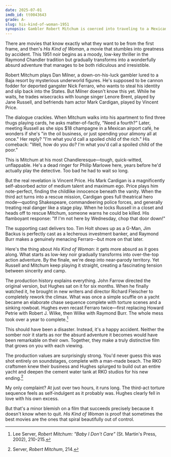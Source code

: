 ```yaml
---
date: 2025-07-01
imdb_id: tt0043643
grade: A-
slug: his-kind-of-woman-1951
synopsis: Gambler Robert Mitchum is coerced into traveling to a Mexican resort where he flirts with singer Jane Russell and befriends actor Vincent Price only to discover he's part of deported gangster Raymond Burr's deadly plot to reenter the United States.
---
```


There are movies that know exactly what they want to be from the first frame, and then's _His Kind of Woman_, a movie that stumbles into greatness by accident. This 1951 noir begins as a moody, low-key thriller in the Raymond Chandler tradition but gradually transforms into a wonderfully absurd adventure that manages to be both ridiculous and irresistible.

Robert Mitchum plays Dan Milner, a down-on-his-luck gambler lured to a Baja resort by mysterious underworld figures. He's supposed to be cannon fodder for deported gangster Nick Ferraro, who wants to steal his identity and slip back into the States. But Milner doesn't know this yet. While he waits, he trades wisecracks with lounge singer Lenore Brent, played by Jane Russell, and befriends ham actor Mark Cardigan, played by Vincent Price.

The dialogue crackles. When Mitchum walks into his apartment to find three thugs playing cards, he asks matter-of-factly, "Need a fourth?" Later, meeting Russell as she sips $18 champagne in a Mexican airport café, he wonders if she's "in the oil business, or just spending your alimony all at once." Her reply? "I'm what you'd call a spoiled child of the rich." His comeback: "Well, how do you do? I'm what you'd call a spoiled child of the poor."

This is Mitchum at his most Chandleresque—tough, quick-witted, unflappable. He's a dead ringer for Philip Marlowe here, years before he'd actually play the detective. Too bad he had to wait so long.

But the real revelation is Vincent Price. His Mark Cardigan is a magnificently self-absorbed actor of medium talent and maximum ego. Price plays him note-perfect, finding the childlike innocence beneath the vanity. When the third act turns into a rescue mission, Cardigan goes full theatrical hero mode—quoting Shakespeare, commandeering police forces, and generally treating real danger like a stage play. When he locks Russell in a closet and heads off to rescue Mitchum, someone warns he could be killed. His flamboyant response: "If I'm not here by Wednesday, chop that door down!" 

The supporting cast delivers too. Tim Holt shows up as a G-Man, Jim Backus is perfectly cast as a lecherous investment banker, and Raymond Burr makes a genuinely menacing Ferraro--but more on that later.

Here's the thing about _His Kind of Woman_: it gets more absurd as it goes along. What starts as low-key noir gradually transforms into over-the-top action adventure. By the finale, we're deep into near-parody territory. Yet Russell and Mitchum keep playing it straight, creating a fascinating tension between sincerity and camp.

The production history explains everything. John Farrow directed the original version, but Hughes sat on it for six months. When he finally watched it, he brought in new writers and director Richard Fleischer to completely rework the climax. What was once a simple scuffle on a yacht became an elaborate chase sequence complete with torture scenes and a sinking rowboat. Hughes even recast Ferraro twice—first replacing Howard Petrie with Robert J. Wilke, then Wilke with Raymond Burr. The whole mess took over a year to complete.[^1]

This should have been a disaster. Instead, it's a happy accident. Neither the somber noir it starts as nor the absurd adventure it becomes would have been remarkable on their own. Together, they make a truly distinctive film that grows on you with each viewing.

The production values are surprisingly strong. You'd never guess this was shot entirely on soundstages, complete with a man-made beach. The RKO craftsmen knew their business and Hughes splurged to build out an entire yacht and deepen the cement water tank at RKO studios for his new ending.[^2]

My only complaint? At just over two hours, it runs long. The third-act torture sequence feels as self-indulgent as it probably was. Hughes clearly fell in love with his own excess.

But that's a minor blemish on a film that succeeds precisely because it doesn't know when to quit. _His Kind of Woman_ is proof that sometimes the best movies are the ones that spiral beautifully out of control.


[^1]: Lee Server, _Robert Mitchum: "Baby I Don't Care"_ (St. Martin's Press, 2002), 210-215.
[^2]: Server, _Robert Mitchum_, 214.